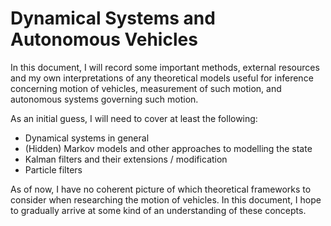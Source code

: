 # Dynamical Systems and Autonomous Vehicles

In this document, I will record some important methods, external resources and my own interpretations
of any theoretical models useful for inference concerning motion of vehicles, measurement of such motion, 
and autonomous systems governing such motion.

As an initial guess, I will need to cover at least the following: 

* Dynamical systems in general
* (Hidden) Markov models and other approaches to modelling the state 
* Kalman filters and their extensions / modification
* Particle filters

As of now, I have no coherent picture of which theoretical frameworks to consider when researching the motion 
of vehicles. In this document, I hope to gradually arrive at some kind of an understanding of these concepts. 